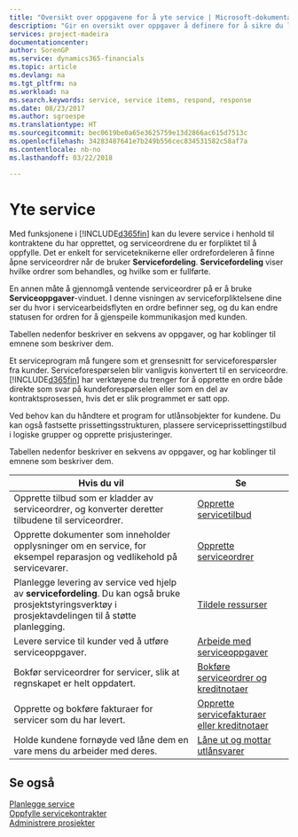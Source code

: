 ```yaml
---
title: "Oversikt over oppgavene for å yte service | Microsoft-dokumentasjon"
description: "Gir en oversikt over oppgaver å definere for å sikre du leverer kvalitetsservice og lever oppfyller avtaler med kunder."
services: project-madeira
documentationcenter: 
author: SorenGP
ms.service: dynamics365-financials
ms.topic: article
ms.devlang: na
ms.tgt_pltfrm: na
ms.workload: na
ms.search.keywords: service, service items, respond, response
ms.date: 08/23/2017
ms.author: sgroespe
ms.translationtype: HT
ms.sourcegitcommit: bec0619be0a65e3625759e13d2866ac615d7513c
ms.openlocfilehash: 34283487641e7b249b556cec834531582c58af7a
ms.contentlocale: nb-no
ms.lasthandoff: 03/22/2018

---
```

# <a name="delivering-service"></a>Yte service
Med funksjonene i [!INCLUDE[d365fin](includes/d365fin_md.md)] kan du levere service i henhold til kontraktene du har opprettet, og serviceordrene du er forpliktet til å oppfylle. Det er enkelt for serviceteknikerne eller ordrefordeleren å finne åpne serviceordrer når de bruker **Servicefordeling**. **Servicefordeling** viser hvilke ordrer som behandles, og hvilke som er fullførte.  
  
En annen måte å gjennomgå ventende serviceordrer på er å bruke **Serviceoppgaver**-vinduet. I denne visningen av serviceforpliktelsene dine ser du hvor i servicearbeidsflyten en ordre befinner seg, og du kan endre statusen for ordren for å gjenspeile kommunikasjon med kunden.  
  
Tabellen nedenfor beskriver en sekvens av oppgaver, og har koblinger til emnene som beskriver dem.   

Et serviceprogram må fungere som et grensesnitt for serviceforespørsler fra kunder. Serviceforespørselen blir vanligvis konvertert til en serviceordre. [!INCLUDE[d365fin](includes/d365fin_md.md)] har verktøyene du trenger for å opprette en ordre både direkte som svar på kundeforespørselen eller som en del av kontraktsprosessen, hvis det er slik programmet er satt opp.  
  
Ved behov kan du håndtere et program for utlånsobjekter for kundene. Du kan også fastsette prissettingsstrukturen, plassere serviceprissettingstilbud i logiske grupper og opprette prisjusteringer.  
  
Tabellen nedenfor beskriver en sekvens av oppgaver, og har koblinger til emnene som beskriver dem.   
  
|**Hvis du vil**|**Se**|  
|------------|-------------|  
|Opprette tilbud som er kladder av serviceordrer, og konverter deretter tilbudene til serviceordrer.|[Opprette servicetilbud](service-how-to-create-service-quotes.md)|
|Opprette dokumenter som inneholder opplysninger om en service, for eksempel reparasjon og vedlikehold på servicevarer.|[Opprette serviceordrer](service-how-to-create-service-orders.md)|
|Planlegge levering av service ved hjelp av **servicefordeling**. Du kan også bruke prosjektstyringsverktøy i prosjektavdelingen til å støtte planlegging.|[Tildele ressurser](service-how-to-allocate-resources.md)|  
|Levere service til kunder ved å utføre serviceoppgaver.|[Arbeide med serviceoppgaver](service-how-to-work-on-service-tasks.md)|  
|Bokfør serviceordrer for servicer, slik at regnskapet er helt oppdatert.|[Bokføre serviceordrer og kreditnotaer](service-how-to-post-service-orders.md)|  
|Opprette og bokføre fakturaer for servicer som du har levert.|[Opprette servicefakturaer eller kreditnotaer](service-how-create-invoices.md)|  
|Holde kundene fornøyde ved låne dem en vare mens du arbeider med deres.| [Låne ut og mottar utlånsvarer](service-how-to-lend-receive-loaners.md)|
  
## <a name="see-also"></a>Se også  
[Planlegge service](service-plan-service.md)  
[Oppfylle servicekontrakter](service-fulfill-service-contracts.md)  
[Administrere prosjekter](projects-manage-projects.md)  

